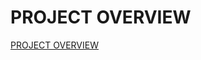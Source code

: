 # PROJECT OVERVIEW
 [PROJECT OVERVIEW](https://github.com/cu-ecen-aeld/final-project-aysvarya-gopinath/wiki/Project-Overview)
